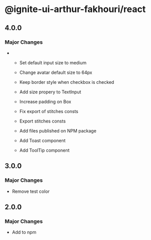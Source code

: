 # @ignite-ui-arthur-fakhouri/react

## 4.0.0

### Major Changes

- - Set default input size to medium

  - Change avatar default size to 64px

  - Keep border style when checkbox is checked

  - Add size propery to TextInput

  - Increase padding on Box

  - Fix export of stitches consts

  - Export stitches consts

  - Add files published on NPM package

  - Add Toast component

  - Add ToolTip component

## 3.0.0

### Major Changes

- Remove test color

## 2.0.0

### Major Changes

- Add to npm
